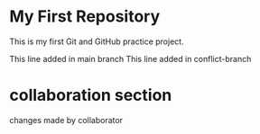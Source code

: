 # My First Repository
This is my first Git and GitHub practice project.

This line added in main branch
This line added in conflict-branch

# collaboration section
changes made by collaborator
